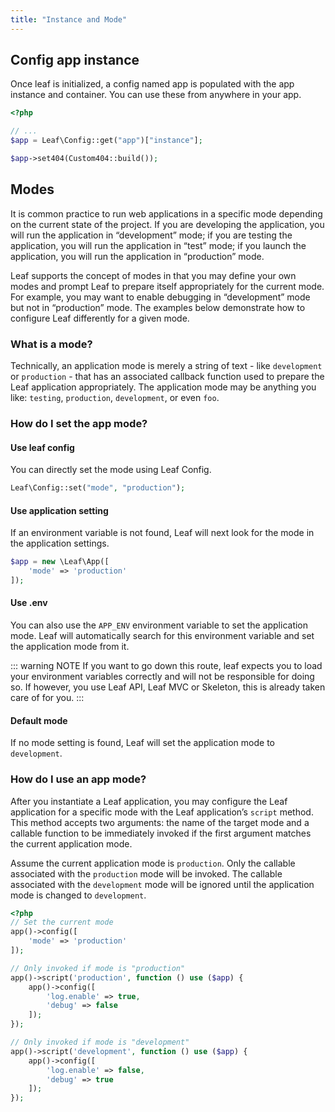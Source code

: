```yaml
---
title: "Instance and Mode"
---
```


<!-- markdownlint-disable no-inline-html -->

## Config app instance

Once leaf is initialized, a config named app is populated with the app instance and container. You can use these from anywhere in your app.

```php
<?php

// ...
$app = Leaf\Config::get("app")["instance"];

$app->set404(Custom404::build());
```

## Modes

It is common practice to run web applications in a specific mode depending on the current state of the project. If you are developing the application, you will run the application in “development” mode; if you are testing the application, you will run the application in “test” mode; if you launch the application, you will run the application in “production” mode.

Leaf supports the concept of modes in that you may define your own modes and prompt Leaf to prepare itself appropriately for the current mode. For example, you may want to enable debugging in “development” mode but not in “production” mode. The examples below demonstrate how to configure Leaf differently for a given mode.

### What is a mode?

Technically, an application mode is merely a string of text - like `development` or `production` - that has an associated callback function used to prepare the Leaf application appropriately. The application mode may be anything you like: `testing`, `production`, `development`, or even `foo`.

### How do I set the app mode?

#### Use leaf config

You can directly set the mode using Leaf Config.

```php
Leaf\Config::set("mode", "production");
```

#### Use application setting

If an environment variable is not found, Leaf will next look for the mode in the application settings.

```php
$app = new \Leaf\App([
    'mode' => 'production'
]);
```

#### Use .env

You can also use the `APP_ENV` environment variable to set the application mode. Leaf will automatically search for this environment variable and set the application mode from it.

::: warning NOTE
If you want to go down this route, leaf expects you to load your environment variables correctly and will not be responsible for doing so. If however, you use Leaf API, Leaf MVC or Skeleton, this is already taken care of for you.
:::

#### Default mode

If no mode setting is found, Leaf will set the application mode to `development`.

### How do I use an app mode?

After you instantiate a Leaf application, you may configure the Leaf application for a specific mode with the Leaf application’s `script` method. This method accepts two arguments: the name of the target mode and a callable function to be immediately invoked if the first argument matches the current application mode.

Assume the current application mode is `production`. Only the callable associated with the `production` mode will be invoked. The callable associated with the `development` mode will be ignored until the application mode is changed to `development`.

```php
<?php
// Set the current mode
app()->config([
    'mode' => 'production'
]);
```

```php
// Only invoked if mode is "production"
app()->script('production', function () use ($app) {
    app()->config([
        'log.enable' => true,
        'debug' => false
    ]);
});

// Only invoked if mode is "development"
app()->script('development', function () use ($app) {
    app()->config([
        'log.enable' => false,
        'debug' => true
    ]);
});
```
